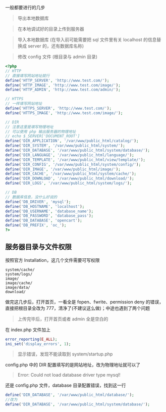 一般都要进行的几步

> 导出本地数据库

> 在本地调试好的目录上传到服务器

> 导入本地数据库 (在导入前可能需要把 sql 文件里有关 localhost 的信息替换成 server 的，还有数据库名称)

> 修改 config 文件 (根目录与 admin 目录)

```php
<?php
// HTTP
// 直接填写网站地址就行
define('HTTP_SERVER', 'http://www.test.com/');
define('HTTP_IMAGE', 'http://www.test.com/image/');
define('HTTP_ADMIN', 'http://www.test.com/admin/');

// HTTPS
// 一样填写网站地址
define('HTTPS_SERVER', 'http://www.test.com/');
define('HTTPS_IMAGE', 'http://www.test.com/image/');

// DIR
// 注意这里是填写物理地址
// 可以使用 php 输出服务器的物理地址
// echo $_SERVER['DOCUMENT_ROOT']
define('DIR_APPLICATION', '/var/www/public_html/catalog/');
define('DIR_SYSTEM', '/var/www/public_html/system/');
define('DIR_DATABASE', '/var/www/public_html/system/database/');
define('DIR_LANGUAGE', '/var/www/public_html/language/');
define('DIR_TEMPLATE', '/var/www/public_html/view/template/');
define('DIR_CONFIG', '/var/www/public_html/system/config/');
define('DIR_IMAGE', '/var/www/public_html/image/');
define('DIR_CACHE', '/var/www/public_html/system/cache/');
define('DIR_DOWNLOAD', '/var/www/public_html/download/');
define('DIR_LOGS', '/var/www/public_html/system/logs/');

// DB
// 数据库信息，没什么好说的
define('DB_DRIVER', 'mysql');
define('DB_HOSTNAME', 'localhost');
define('DB_USERNAME', 'database_name');
define('DB_PASSWORD', 'database_pass');
define('DB_DATABASE', 'opencart');
define('DB_PREFIX', 'oc_');
?>
```

## 服务器目录与文件权限

按照官方 Installation，这几个文件需要可写权限

```
system/cache/
system/logs/
image/
image/cache/
image/data/
download/
```

做完这几步后，打开首页，一看全是 fopen、fwrite、permission deny 的错误，直接把根目录全改为 777，清净了(不建议这么做)；中途也遇到了两个问题

> 上传完毕后，打开首页或者 admin 全是空白的

在 index.php 文件加上

```php
error_reporting(E_ALL);
ini_set('display_errors', 1);
```

> 显示错误，发现不能读取到 system/startup.php

config.php 中的 DIR 配置填写的是网站地址，改为物理地址就可以了

> Error: Could not load database driver type mysql!

还是 config.php 文件，database 目录配置错误，找到这一行

```php
define('DIR_DATABASE', '/var/www/public_html/database/');
//改为
define('DIR_DATABASE', '/var/www/public_html/system/database/');
```
